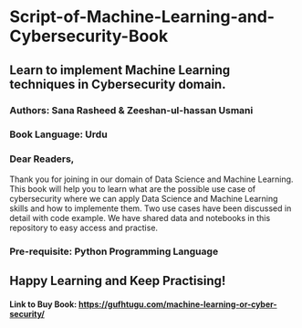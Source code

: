 # Script-of-Machine-Learning-and-Cybersecurity-Book
## Learn to implement Machine Learning techniques in Cybersecurity domain.


### Authors: Sana Rasheed & Zeeshan-ul-hassan Usmani
### Book Language: Urdu 


### Dear Readers,

Thank you for joining in our domain of Data Science and Machine Learning. This book will help you to learn what are the possible use case of cybersecurity where we can apply Data Science and Machine Learning skills and how to implemente them. Two use cases have been discussed in detail with code example. We have shared data and notebooks in this repository to easy access and practise. 

### Pre-requisite: Python Programming Language

## Happy Learning and Keep Practising!


#### Link to Buy Book: https://gufhtugu.com/machine-learning-or-cyber-security/ 

